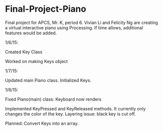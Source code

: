 Final-Project-Piano
===================
Final project for APCS, Mr. K, period 6. Vivian Li and Felicity Ng are creating a virtual interactive piano using Processing. If time allows, additional features would be added.

1/6/15:

Created Key Class

Worked on making Keys object
        
1/7/15: 

Updated main Piano class. Initialized Keys.

1/8/15: 

Fixed Piano(main) class: Keyboard now renders

Implemented KeyPressed and KeyReleased methods. It currently only changes the color of the key. Layering issue: black 	key is cut off.
	
Planned: Convert Keys into an array.
